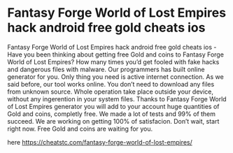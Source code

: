 # Fantasy Forge World of Lost Empires hack android free gold cheats ios

Fantasy Forge World of Lost Empires hack android free gold cheats ios - Have you been thinking about getting free Gold and coins to Fantasy Forge World of Lost Empires?  How many times you’d get fooled with fake hacks and dangerous files with malware. Our programmers has built online generator for you. Only thing you need is active internet connection. 
As we said before, our tool works online. You don’t need to download any files from unknown source. Whole operation take place outside your device, without any ingerention in your system files. 
Thanks to Fantasy Forge World of Lost Empires generator you will add to your account huge quantities of Gold and coins, completly free. We made a lot of tests and 99% of them succeed. We are working on getting 100% of satisfacion. 
Don’t wait, start right now. Free Gold and coins are waiting for you.

here https://cheatstc.com/fantasy-forge-world-of-lost-empires/


